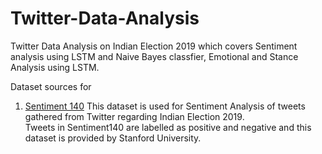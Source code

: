 # Twitter-Data-Analysis
Twitter Data Analysis on Indian Election 2019 which covers Sentiment analysis using LSTM and Naive Bayes classfier, Emotional and Stance Analysis using LSTM.

Dataset sources for </br>
1. [Sentiment 140](http://help.sentiment140.com/for-students)
This dataset is used for Sentiment Analysis of tweets gathered from Twitter regarding Indian Election 2019. </br>
Tweets in Sentiment140 are labelled as positive and negative and this dataset is provided by Stanford University.

